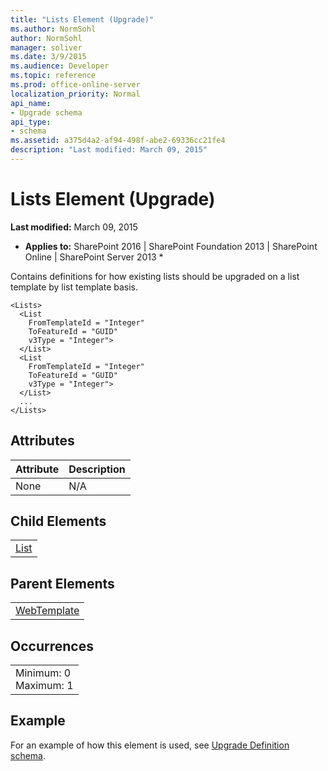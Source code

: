 ```yaml
---
title: "Lists Element (Upgrade)"
ms.author: NormSohl
author: NormSohl
manager: soliver
ms.date: 3/9/2015
ms.audience: Developer
ms.topic: reference
ms.prod: office-online-server
localization_priority: Normal
api_name:
- Upgrade schema
api_type:
- schema
ms.assetid: a375d4a2-af94-498f-abe2-69336cc21fe4
description: "Last modified: March 09, 2015"
---
```


# Lists Element (Upgrade)

 **Last modified:** March 09, 2015 
  
 * **Applies to:** SharePoint 2016 | SharePoint Foundation 2013 | SharePoint Online | SharePoint Server 2013 * 
  
Contains definitions for how existing lists should be upgraded on a list template by list template basis.
  
```
<Lists>
  <List
    FromTemplateId = "Integer"
    ToFeatureId = "GUID"
    v3Type = "Integer">
  </List>
  <List
    FromTemplateId = "Integer"
    ToFeatureId = "GUID"
    v3Type = "Integer">
  </List>
  ...
</Lists>
```

## Attributes

|**Attribute**|**Description**|
|:-----|:-----|
|None  <br/> |N/A  <br/> |
   
## Child Elements

||
|:-----|
|[List](list-element-upgrade.md)|
   
## Parent Elements

||
|:-----|
|[WebTemplate](webtemplate-element-upgrade.md)|
   
## Occurrences

||
|:-----|
|Minimum: 0  <br/> Maximum: 1  <br/> |
   
## Example

For an example of how this element is used, see [Upgrade Definition schema](upgrade-definition-schema.md).
  

